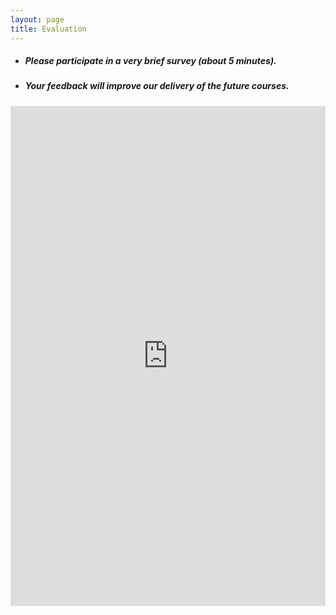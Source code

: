 ```yaml
---
layout: page
title: Evaluation 
--- 
```



<html>
<body>

  <ul>
    <li> <h5> Please participate in a very brief survey (about 5 minutes). </h5> </li>
    <li> <h5> Your feedback will improve our delivery of the future courses. </h5> </li>
    </ul>

  </body>
</html>

<iframe src="https://docs.google.com/forms/d/e/1FAIpQLSfhyPVhyVpE2LbvOGrK9fcpd0-hTwQI_PMyWqcrtJVmRM6tag/viewform?usp=share_link" width="100%" height="800" frameborder="0" marginheight="0" marginwidth="0">Loading… </iframe>
